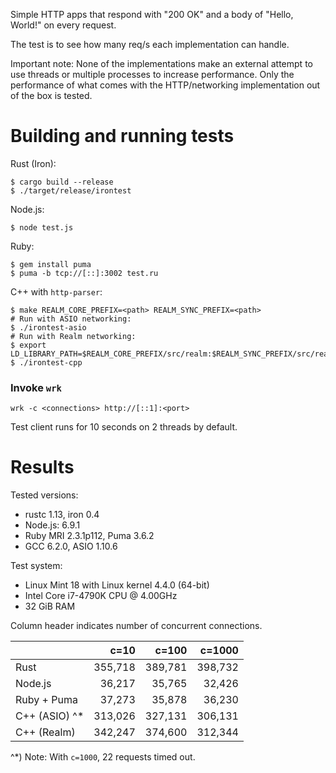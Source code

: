 Simple HTTP apps that respond with "200 OK" and a body of "Hello, World!" on
every request.

The test is to see how many req/s each implementation can handle.

Important note: None of the implementations make an external attempt to use
threads or multiple processes to increase performance. Only the performance of
what comes with the HTTP/networking implementation out of the box is tested.

# Building and running tests

Rust (Iron):

    $ cargo build --release
    $ ./target/release/irontest

Node.js:

    $ node test.js

Ruby:

    $ gem install puma
    $ puma -b tcp://[::]:3002 test.ru

C++ with `http-parser`:

    $ make REALM_CORE_PREFIX=<path> REALM_SYNC_PREFIX=<path>
    # Run with ASIO networking:
    $ ./irontest-asio
    # Run with Realm networking:
    $ export LD_LIBRARY_PATH=$REALM_CORE_PREFIX/src/realm:$REALM_SYNC_PREFIX/src/realm
    $ ./irontest-cpp

### Invoke `wrk`

    wrk -c <connections> http://[::1]:<port>

Test client runs for 10 seconds on 2 threads by default.

# Results

Tested versions:

- rustc 1.13, iron 0.4
- Node.js: 6.9.1
- Ruby MRI 2.3.1p112, Puma 3.6.2
- GCC 6.2.0, ASIO 1.10.6

Test system:

- Linux Mint 18 with Linux kernel 4.4.0 (64-bit)
- Intel Core i7-4790K CPU @ 4.00GHz
- 32 GiB RAM

Column header indicates number of concurrent connections.

|                | c=10    | c=100   | c=1000  |
|----------------|--------:|--------:|--------:|
| Rust           | 355,718 | 389,781 | 398,732 |
| Node.js        |  36,217 |  35,765 |  32,426 |
| Ruby + Puma    |  37,273 |  35,878 |  36,230 |
| C++ (ASIO) ^*  | 313,026 | 327,131 | 306,131 |
| C++ (Realm)    | 342,247 | 374,600 | 312,344 |

^*) Note: With `c=1000`, 22 requests timed out.

